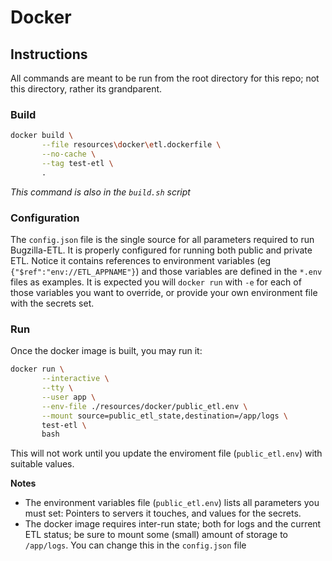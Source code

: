 # Docker

## Instructions

All commands are meant to be run from the root directory for this repo; not this directory, rather its grandparent.

### Build

```bash
docker build \
       --file resources\docker\etl.dockerfile \
       --no-cache \
       --tag test-etl \
       .
```

*This command is also in the `build.sh` script*


### Configuration

The `config.json` file is the single source for all parameters required to run Bugzilla-ETL. It is properly configured for running both public and private ETL. Notice it contains references to environment variables (eg `{"$ref":"env://ETL_APPNAME"}`) and those variables are defined in the `*.env` files as examples. It is expected you will `docker run` with `-e` for each of those variables you want to override, or provide your own environment file with the secrets set.

### Run

Once the docker image is built, you may run it:

```bash
docker run \
       --interactive \
       --tty \
       --user app \
       --env-file ./resources/docker/public_etl.env \
       --mount source=public_etl_state,destination=/app/logs \
       test-etl \
       bash
```

This will not work until you update the enviroment file (`public_etl.env`) with suitable values.

**Notes**

* The environment variables file (`public_etl.env`) lists all parameters you must set: Pointers to servers it touches, and values for the secrets.
* The docker image requires inter-run state; both for logs and the current ETL status; be sure to mount some (small) amount of storage to `/app/logs`.  You can change this in the `config.json` file